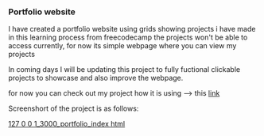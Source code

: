 <h3>Portfolio website</h3>

<p>I have created a portfolio website using grids showing projects i have made in this learning process from freecodecamp the projects won't be able to access currently, for now its simple webpage where you can view my projects</p>
In coming days I will be updating this project to fully fuctional clickable projects to showcase and also improve the webpage. 

for now you can check out my project how it is using --> this [link](https://portfolio-webpage-freecodecamp.vercel.app/)

Screenshort of the project is as follows:

[127 0 0 1_3000_portfolio_index html](https://github.com/user-attachments/assets/8ad653ac-fc17-4f34-881d-0b2a187dc667)
